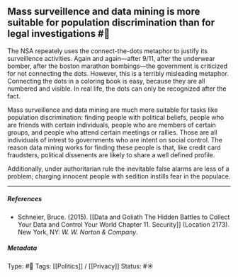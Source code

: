 ## Mass surveillence and data mining is more suitable for population discrimination than for legal investigations  #🧠 

The NSA repeately uses the connect-the-dots metaphor to justify its surveillence activities. Again and again—after 9/11, after the underwear bomber, after the boston marathon bombings—the government is criticized for not connecting the dots. However, this is a terribly misleading metaphor. Connecting the dots in a coloring book is easy, because they are all numbered and visible. In real life, the dots can only be recognized after the fact. 

Mass surveillence and data mining are much more suitable for tasks like population discrimination: finding people with political beliefs, people who are friends with certain individuals, people who are members of certain groups, and people who attend certain meetings or rallies. Those are all individuals of intrest to governments who are intent on social control. The reason data mining works for finding these people is that, like credit card fraudsters, political dissenents are likely to share a well defined profile. 

Additionally, under authoritarian rule the inevitable false alarms are less of a problem; charging innocent people with sedition instills fear in the populace. 

___

##### References

- Schneier, Bruce. (2015). [[Data and Goliath The Hidden Battles to Collect Your Data and Control Your World Chapter 11. Security]] (Location 2173). New York, NY: _W. W. Norton & Company_. 

##### Metadata

Type: #🔴 
Tags: [[Politics]] / [[Privacy]]
Status: #☀️ 